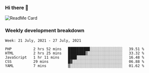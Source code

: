 ### Hi there 👋

<!--
**itzcy/itzcy** is a ✨ _special_ ✨ repository because its `README.md` (this file) appears on your GitHub profile.

Here are some ideas to get you started:

- 🔭 I’m currently working on ...
- 🌱 I’m currently learning ...
- 👯 I’m looking to collaborate on ...
- 🤔 I’m looking for help with ...
- 💬 Ask me about ...
- 📫 How to reach me: ...
- 😄 Pronouns: ...
- ⚡ Fun fact: ...
-->
![ReadMe Card](https://github-readme-stats.vercel.app/api?username=itzcy&show_icons=true&title_color=2d3198&icon_color=797cb8&text_color=24292e&bg_color=f6f8fa)

### Weekly development breakdown
<!--START_SECTION:waka-->
```text
Week: 21 July, 2021 - 27 July, 2021

PHP          2 hrs 52 mins   ██████████░░░░░░░░░░░░░░░   39.51 % 
HTML         2 hrs 25 mins   ████████▒░░░░░░░░░░░░░░░░   33.32 % 
JavaScript   1 hr 11 mins    ████░░░░░░░░░░░░░░░░░░░░░   16.48 % 
CSS          29 mins         █▓░░░░░░░░░░░░░░░░░░░░░░░   06.88 % 
YAML         7 mins          ▒░░░░░░░░░░░░░░░░░░░░░░░░   01.62 % 
```
<!--END_SECTION:waka-->
